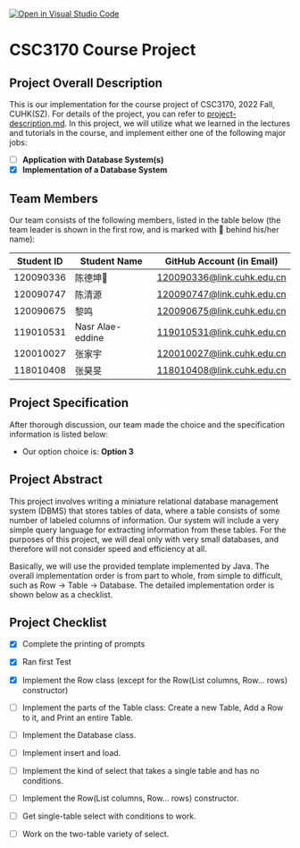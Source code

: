 [![Open in Visual Studio Code](https://classroom.github.com/assets/open-in-vscode-c66648af7eb3fe8bc4f294546bfd86ef473780cde1dea487d3c4ff354943c9ae.svg)](https://classroom.github.com/online_ide?assignment_repo_id=9434409&assignment_repo_type=AssignmentRepo)
# CSC3170 Course Project

## Project Overall Description

This is our implementation for the course project of CSC3170, 2022 Fall, CUHK(SZ). For details of the project, you can refer to [project-description.md](project-description.md). In this project, we will utilize what we learned in the lectures and tutorials in the course, and implement either one of the following major jobs:

<!-- Please fill in "x" to replace the blank space between "[]" to tick the todo item; it's ticked on the first one by default. -->

- [ ] **Application with Database System(s)**
- [x] **Implementation of a Database System**

## Team Members

Our team consists of the following members, listed in the table below (the team leader is shown in the first row, and is marked with 🚩 behind his/her name):

<!-- change the info below to be the real case -->

| Student ID | Student Name | GitHub Account (in Email) |
| ---------- | ------------ | ------------------------- |
| 120090336   | 陈德坤🚩    | 120090336@link.cuhk.edu.cn |
| 120090747   | 陈清源    | 120090747@link.cuhk.edu.cn   |
| 120090675   | 黎鸣     | 120090675@link.cuhk.edu.cn     |
| 119010531 |Nasr Alae-eddine| 119010531@link.cuhk.edu.cn|
| 120010027  | 张家宇    | 120010027@link.cuhk.edu.cn     |
| 118010408   | 张昊旻  | 118010408@link.cuhk.edu.cn     |

## Project Specification

<!-- You should remove the terms/sentence that is not necessary considering your option/branch/difficulty choice -->

After thorough discussion, our team made the choice and the specification information is listed below:

- Our option choice is: **Option 3**


<!-- As for Option 2, our topic background specification can be found in [background-specification.md](background-specification.md). -->

## Project Abstract

This project involves writing a miniature relational database management system (DBMS) that stores tables of data, where a table consists of some number of labeled columns of information. Our system will include a very simple query language for extracting information from these tables. For the purposes of this project, we will deal only with very small databases, and therefore will not consider speed and efficiency at all.

Basically, we will use the provided template implemented by Java. The overall implementation order is from part to whole, from simple to difficult, such as Row -> Table -> Database. The detailed implementation order is shown below as a checklist.

## Project Checklist

- [x] Complete the printing of prompts

- [x] Ran first Test 

- [x] Implement the Row class (except for the Row(List<Column> columns, Row... rows) constructor)

- [ ] Implement the parts of the Table class: Create a new Table, Add a Row to it, and Print an entire Table.

- [ ] Implement the Database class.

- [ ] Implement insert and load.

- [ ] Implement the kind of select that takes a single table and has no conditions.

- [ ] Implement the Row(List<Column> columns, Row... rows) constructor.

- [ ] Get single-table select with conditions to work.

- [ ] Work on the two-table variety of select.

<!-- TODO -->